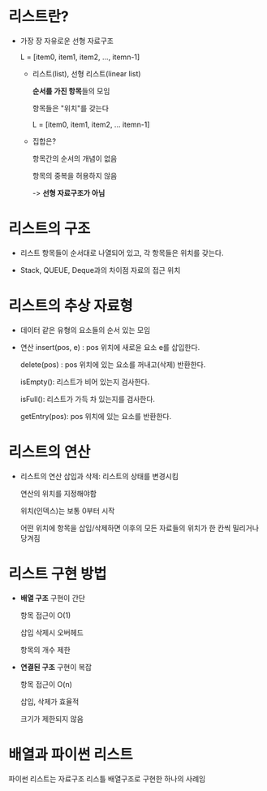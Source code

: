 # 리스트란?

- 가장 장 자유로운 선형 자료구조

  L = [item0, item1, item2, ..., itemn-1]

  - 리스트(list), 선형 리스트(linear list)

    **순서를 가진 항목**들의 모임

    항목들은 "위치"를 갖는다

    L = [item0, item1, item2, ... itemn-1]

  - 집합은?

    항목간의 순서의 개념이 없음

    항목의 중복을 허용하지 않음

    -> **선형 자료구조가 아님**

# 리스트의 구조

- 리스트
  항목들이 순서대로 나열되어 있고, 각 항목들은 위치를 갖는다.

- Stack, QUEUE, Deque과의 차이점
  자료의 접근 위치

# 리스트의 추상 자료형

- 데이터
  같은 유형의 요소들의 순서 있는 모임

- 연산
  insert(pos, e) : pos 위치에 새로윤 요소 e를 삽입한다.

  delete(pos) : pos 위치에 있는 요소를 꺼내고(삭제) 반환한다.

  isEmpty(): 리스트가 비어 있는지 검사한다.

  isFull(): 리스트가 가득 차 있는지를 검사한다.

  getEntry(pos): pos 위치에 있는 요소를 반환한다.

# 리스트의 연산

- 리스트의 연산
  삽입과 삭제: 리스트의 상태를 변경시킴

  연산의 위치를 지정해야함

  위치(인덱스)는 보통 0부터 시작

  어떤 위치에 항목을 삽입/삭제하면 이후의 모든 자료들의 위치가 한 칸씩 밀리거나 당겨짐

# 리스트 구현 방법
- **배열 구조**
  구현이 간단

  항목 접근이 O(1)

  삽입 삭제시 오버헤드

  항목의 개수 제한

- **연결된 구조**
  구현이 복잡

  항목 접근이 O(n)

  삽입, 삭제가 효율적

  크기가 제한되지 않음

# 배열과 파이썬 리스트
파이썬 리스트는 자료구조 리스틀 배열구조로 구현한 하나의 사례임


  
